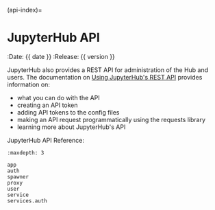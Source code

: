 (api-index)=

# JupyterHub API

<!--
    Below is a MyST field list, using MyST substitution, as supported
    by enabling the respective MyST extensions in docs/source/conf.py.
-->

:Date: {{ date }}
:Release: {{ version }}

JupyterHub also provides a REST API for administration of the Hub and users.
The documentation on [Using JupyterHub's REST API](using-jupyterhub-rest-api) provides
information on:

- what you can do with the API
- creating an API token
- adding API tokens to the config files
- making an API request programmatically using the requests library
- learning more about JupyterHub's API

JupyterHub API Reference:

```{toctree}
:maxdepth: 3

app
auth
spawner
proxy
user
service
services.auth
```

[openapi initiative]: https://www.openapis.org/
